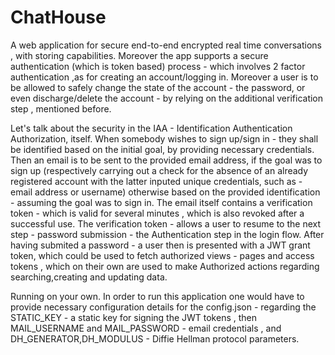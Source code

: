 # ChatHouse
A web application for secure end-to-end encrypted real time conversations , with storing capabilities. Moreover the app supports a secure authentication (which is token based) process - which involves 2 factor authentication ,as for creating an account/logging in. Moreover a user is to be allowed to safely change the state of the account - the password, or even discharge/delete the account - by relying on the additional verification step , mentioned before.

Let's talk about the security in the IAA - Identification Authentication Authorization, itself. When somebody wishes to sign up/sign in - they shall be identified based on the initial goal, by providing necessary credentials. Then an email is to be sent to the provided email address, if the goal was to sign up (respectively carrying out a check for the absence of an already registered account with the latter inputed unique credentials, such as - email address or username) otherwise based on the provided identification - assuming the goal was to sign in.
The email itself contains a verification token - which is valid for several minutes , which is also revoked after a successful use.
The verification token - allows a user to resume to the next step - password submission - the Authentication step in the login flow. After having submited a password - a user then is presented with a JWT grant token, which could be used to fetch authorized views - pages and access tokens , which on their own are used to make Authorized actions regarding searching,creating and updating data.

Running on your own.
In order to run this application one would have to provide necessary configuration details for the config.json - regarding the STATIC_KEY - a static key for signing the JWT tokens  , then MAIL_USERNAME and MAIL_PASSWORD - email credentials , and DH_GENERATOR,DH_MODULUS - Diffie Hellman protocol parameters.
